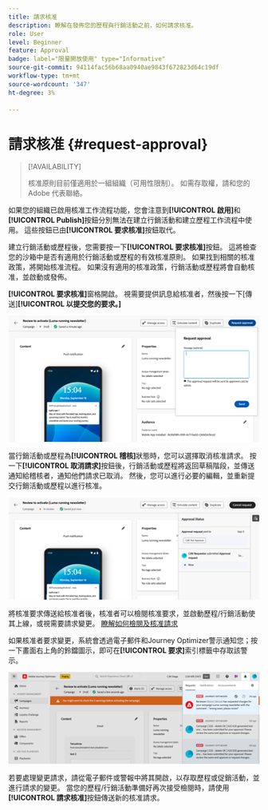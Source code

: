```yaml
---
title: 請求核准
description: 瞭解在發佈您的歷程與行銷活動之前，如何請求核准。
role: User
level: Beginner
feature: Approval
badge: label="限量開放使用" type="Informative"
source-git-commit: 94114fac56b68aa0940ae9843f672823d64c19df
workflow-type: tm+mt
source-wordcount: '347'
ht-degree: 3%

---
```



# 請求核准 {#request-approval}

>[!AVAILABILITY]
>
> 核准原則目前僅適用於一組組織（可用性限制）。 如需存取權，請和您的 Adobe 代表聯絡。

如果您的組織已啟用核准工作流程功能，您會注意到&#x200B;**[!UICONTROL 啟用]**&#x200B;和&#x200B;**[!UICONTROL Publish]**&#x200B;按鈕分別無法在建立行銷活動和建立歷程工作流程中使用。 這些按鈕已由&#x200B;**[!UICONTROL 要求核准]**&#x200B;按鈕取代。

建立行銷活動或歷程後，您需要按一下&#x200B;**[!UICONTROL 要求核准]**&#x200B;按鈕。 這將檢查您的沙箱中是否有適用於行銷活動或歷程的有效核准原則。 如果找到相關的核准政策，將開始核准流程。 如果沒有適用的核准政策，行銷活動或歷程將會自動核准，並啟動或發佈。

**[!UICONTROL 要求核准]**&#x200B;窗格開啟。 視需要提供訊息給核准者，然後按一下[傳送]**[!UICONTROL 以提交您的要求。]**

![](assets/approval-request.png)

當行銷活動或歷程為&#x200B;**[!UICONTROL 稽核]**&#x200B;狀態時，您可以選擇取消核准請求。 按一下&#x200B;**[!UICONTROL 取消請求]**&#x200B;按鈕後，行銷活動或歷程將返回草稿階段，並傳送通知給稽核者，通知他們請求已取消。 然後，您可以進行必要的編輯，並重新提交行銷活動或歷程以進行核准。

![](assets/approval-cancel.png)

將核准要求傳送給核准者後，核准者可以檢閱核准要求，並啟動歷程/行銷活動使其上線，或視需要請求變更。 [瞭解如何檢閱及核准請求](review-approve-request.md)

如果核准者要求變更，系統會透過電子郵件和Journey Optimizer警示通知您；按一下畫面右上角的鈴鐺圖示，即可在&#x200B;**[!UICONTROL 要求]**&#x200B;索引標籤中存取該警示。

![](assets/changes-requested.png)

若要處理變更請求，請從電子郵件或警報中將其開啟，以存取歷程或促銷活動，並進行請求的變更。 當您的歷程/行銷活動準備好再次接受檢閱時，請使用&#x200B;**[!UICONTROL 請求核准]**&#x200B;按鈕傳送新的核准請求。
